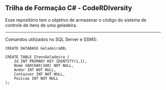## Trilha de Formação C# - CodeRDIversity

Esse repositório tem o objetivo de armazenar o código do sistema de controle de itens de uma geladeira.

-------------------------------------------------------------------------------------------------------

Comandos utilizados no SQL Server e SSMS:

```
CREATE DATABASE GeladeiraDB;

CREATE TABLE ItensGeladeira (
    Id INT PRIMARY KEY IDENTITY(1,1),
    Nome VARCHAR(100) NOT NULL,
    Andar INT NOT NULL,
    Container INT NOT NULL,
    Posicao INT NOT NULL
);
```